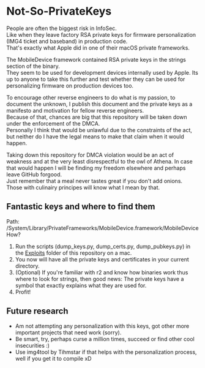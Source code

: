 # Not-So-PrivateKeys

People are often the biggest risk in InfoSec.  
Like when they leave factory RSA private keys for firmware personalization (IMG4 ticket and baseband) in production code.  
That's exactly what Apple did in one of their macOS private frameworks.

The MobileDevice framework contained RSA private keys in the strings section of the binary.  
They seem to be used for development devices internally used by Apple.
Its up to anyone to take this further and test whether they can be used for personalizing firmware on production devices too.

To encourage other reverse engineers to do what is my passion, to document the unknown, I publish this document and the private keys as a manifesto and motivation for fellow reverse engineers.  
Because of that, chances are big that this repository will be taken down under the enforcement of the DMCA.  
Personally I think that would be unlawful due to the constraints of the act, but neither do I have the legal means to make that claim when it would happen.  

Taking down this repository for DMCA violation would be an act of weakness and at the very least disrespectful to the owl of Athena.
In case that would happen I will be finding my freedom elsewhere and perhaps leave GitHub forgood.  
Just remember that a meal never tastes great if you don't add onions.  
Those with culinairy principes will know what I mean by that.  

## Fantastic keys and where to find them

Path: /System/Library/PrivateFrameworks/MobileDevice.framework/MobileDevice  
How?  

1. Run the scripts (dump_keys.py, dump_certs.py, dump_pubkeys.py) in the [Exploits](https://github.com/userlandkernel/plataoplomo/tree/master/exploits) folder of this repository on a mac.  
2. You now will have all the private keys and certificates in your current directory.  
3. (Optional) If you're familiar with r2 and know how binaries work thus where to look for strings, then good news: The private keys have a symbol that exactly explains what they are used for.  
4. Profit!

## Future research
- Am not attempting any personalization with this keys, got other more important projects that need work (sorry).
- Be smart, try, perhaps curse a million times, succeed or find other cool insecurities :)
- Use img4tool by Tihmstar if that helps with the personalization process, well if you get it to compile xD
